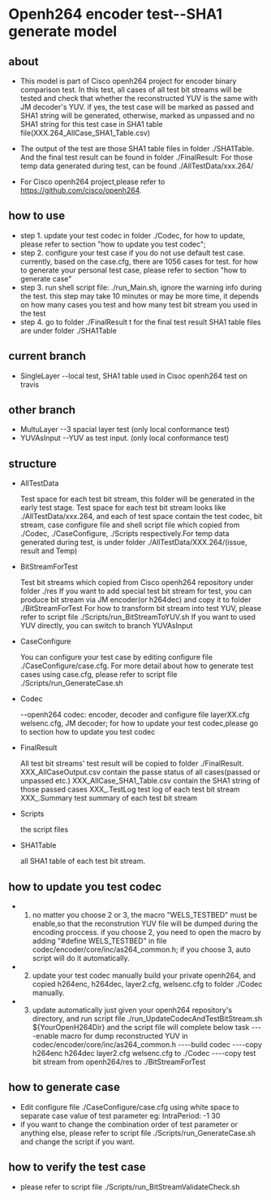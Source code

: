 
Openh264 encoder test--SHA1 generate model
==========================================
about
-----
-   This model is part of Cisco openh264 project for encoder binary comparison test.
	In this test, all cases of all test bit streams will be tested and check that whether 
	the reconstructed YUV is the same with JM decoder's YUV. if yes, the test case 
	will be marked as passed and SHA1 string will be generated, otherwise, marked as unpassed 
	and no SHA1 string for this test case in SHA1 table file(XXX.264_AllCase_SHA1_Table.csv)

-   The output of the test are those SHA1 table files in folder  ./SHA1Table.
	And the final test result can be found in folder ./FinalResult:
	For those temp data generated during test, can be found ./AllTestData/xxx.264/

-   For Cisco openh264 project,please refer to https://github.com/cisco/openh264. 
 
how to use
----------
-   step 1. update your test codec in folder ./Codec, for how to update, please refer to section 
	      "how to update you test codec";
-   step 2. configure your test case if you do not use default test case. currently, based on the case.cfg,
          there are 1056 cases for test.
          for how to generate your personal test case, please refer to section "how to generate case"	
-   step 3. run shell script file: ./run_Main.sh, ignore the warning info during the test.
	      this step may  take 10 minutes or may be  more time, it depends on how many cases you test and 
	      how many test bit stream you used in the test
-   step 4. go to folder ./FinalResult t for the final test result
          SHA1 table files are under folder ./SHA1Table		


current branch
--------------
-    SingleLayer --local test, SHA1 table used in Cisoc openh264 test on travis
	  
other branch
------------
-   MultuLayer   --3 spacial layer test (only local conformance test)
-   YUVAsInput   --YUV as test input.   (only local conformance test)
	  
structure
---------

-   AllTestData
 
	Test space for each test bit stream, this folder will be generated in the early test stage.
	Test space for each test bit stream looks like ./AllTestData/xxx.264, and each of test space 
	contain the test codec, bit stream, case configure file and shell script file which copied from
	./Codec, ./CaseConfigure, ./Scripts respectively.For temp data generated during test, is under 
	folder   ./AllTestData/XXX.264/(issue, result and Temp)
	
	    
-   BitStreamForTest
  
       Test bit streams which copied from Cisco openh264 repository under folder ./res
        If you want to add special test bit stream for test, you can produce bit stream via JM
        encoder(or h264dec) and copy it to folder ./BitStreamForTest
        For how to transform bit stream into test YUV, please refer to script file 
         ./Scripts/run_BitStreamToYUV.sh
        If you want to used YUV directly, you can switch to branch YUVAsInput
	 
-   CaseConfigure
  
	You can configure your test case by editing configure file ./CaseConfigure/case.cfg.
	For more detail about how to generate test cases using case.cfg, please refer to script
	file ./Scripts/run_GenerateCase.sh 

-   Codec
   
	--openh264 codec: encoder, decoder and configure file layerXX.cfg welsenc.cfg, 
	JM decoder;
	for how to	update your test codec,please go to section  how to update you test codec

-   FinalResult
  
	All test bit streams' test result will be copied to folder ./FinalResult.
	XXX_AllCaseOutput.csv       contain the passe status of all cases(passed or unpassed etc.)
	XXX_AllCase_SHA1_Table.csv  contain the SHA1 string of those  passed cases
	XXX_.TestLog    test log of each test bit stream
	XXX_.Summary    test summary of each test bit stream

-   Scripts
   
    the script files 
	
-   SHA1Table
   
    all SHA1 table of each test bit stream.


how to update you test codec
----------------------------

-   1. no matter you choose 2 or 3, the macro "WELS_TESTBED" must be enable,so that the reconstrution YUV file 
       will be dumped during the encoding proccess. 
       if you choose 2, you need to open the macro by adding "#define WELS_TESTBED" in file 
       codec/encoder/core/inc/as264_common.h;
       if you choose 3, auto script will do it automatically.

-   2. update your test codec manually
	build your private openh264, and copied  h264enc, h264dec, layer2.cfg, welsenc.cfg 
	to folder ./Codec manually.
-   3. update automatically
	just given your openh264 repository's directory, and run script file 
	./run_UpdateCodecAndTestBitStream.sh  ${YourOpenH264Dir}
	and the script file will complete below task
	----enable macro for dump reconstructed YUV in codec/encoder/core/inc/as264_common.h
	----build codec
	----copy h264enc h264dec layer2.cfg welsenc.cfg to ./Codec
	----copy test bit stream from openh264/res  to ./BitStreamForTest
		

how to generate case
--------------------
-   Edit configure file ./CaseConfigure/case.cfg
    using white space to separate  case  value  of test parameter 
    eg: IntraPeriod:  -1   30  
-   if you want to change the combination order of test parameter or anything else,
     please refer to script file ./Scripts/run_GenerateCase.sh and change the script 
	 if you want.

how to verify  the test case
---------------------------
-   please refer to script file ./Scripts/run_BitStreamValidateCheck.sh

